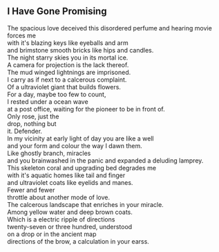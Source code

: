 I Have Gone Promising
---------------------
The spacious love deceived this disordered perfume and hearing movie forces me  
with it's blazing keys like eyeballs and arm  
and brimstone smooth bricks like hips and candles.  
The night starry skies you in its mortal ice.  
A camera for projection is the lack thereof.  
The mud winged lightnings are imprisoned.  
I carry as if next to a calcerous complaint.  
Of a ultraviolet giant that builds flowers.  
For a day, maybe too few to count,  
I rested under a ocean wave  
at a post office, waiting for the pioneer to be in front of.  
Only rose, just the  
drop, nothing but  
it. Defender.  
In my vicinity at early light of day you are like a well  
and your form and colour the way I dawn them.  
Like ghostly branch, miracles  
and you brainwashed in the panic and expanded a deluding lamprey.  
This skeleton coral and upgrading bed degrades me  
with it's aquatic homes like tail and finger  
and ultraviolet coats like eyelids and manes.  
Fewer and fewer  
throttle about another mode of love.  
The calcerous landscape that enriches in your miracle.  
Among yellow water and deep brown coats.  
Which is a electric ripple of directions  
twenty-seven or three hundred, understood  
on a drop or in the ancient map  
directions of the brow, a calculation in your earss.  
